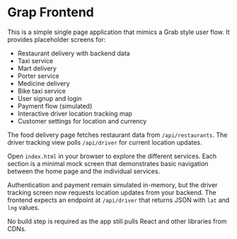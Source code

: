# Grap Frontend

This is a simple single page application that mimics a Grab style user flow. It
provides placeholder screens for:

- Restaurant delivery with backend data
- Taxi service
- Mart delivery
- Porter service
- Medicine delivery
- Bike taxi service
- User signup and login
- Payment flow (simulated)
- Interactive driver location tracking map
- Customer settings for location and currency

The food delivery page fetches restaurant data from `/api/restaurants`. The
driver tracking view polls `/api/driver` for current location updates.

Open `index.html` in your browser to explore the different services. Each
section is a minimal mock screen that demonstrates basic navigation between the
home page and the individual services.

Authentication and payment remain simulated in-memory, but the driver tracking
screen now requests location updates from your backend. The frontend expects an
endpoint at `/api/driver` that returns JSON with `lat` and `lng` values.

No build step is required as the app still pulls React and other libraries from
CDNs.
